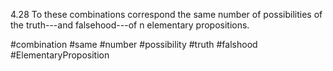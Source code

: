 4.28 To these combinations correspond the same number of possibilities of the truth---and falsehood---of n elementary propositions.

#combination #same #number #possibility #truth #falshood #ElementaryProposition 